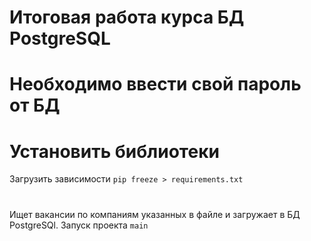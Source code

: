 # Итоговая работа курса БД PostgreSQL
# Необходимо ввести свой пароль от БД
# Установить библиотеки
Загрузить зависимости `pip freeze > requirements.txt`
# 
Ищет вакансии по компаниям указанных в файле и загружает в БД PostgreSQl.
Запуск проекта `main`